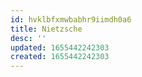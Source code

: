 ```yaml
---
id: hvklbfxmwbabhr9iimdh0a6
title: Nietzsche
desc: ''
updated: 1655442242303
created: 1655442242303
---
```


